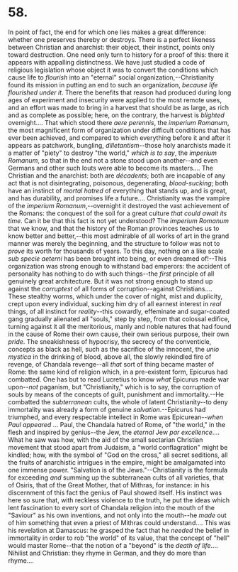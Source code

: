 # 58.

In point of fact, the end for which one lies makes a great difference:
whether one preserves thereby or destroys. There is a perfect likeness
between Christian and anarchist: their object, their instinct, points
only toward destruction. One need only turn to history for a proof of
this: there it appears with appalling distinctness. We have just studied
a code of religious legislation whose object it was to convert the
conditions which cause life to _flourish_ into an "eternal" social
organization,--Christianity found its mission in putting an end to such
an organization, _because life flourished under it_. There the benefits
that reason had produced during long ages of experiment and insecurity
were applied to the most remote uses, and an effort was made to bring in
a harvest that should be as large, as rich and as complete as possible;
here, on the contrary, the harvest is _blighted_ overnight.... That
which stood there _aere perennis_, the _imperium Romanum_, the most
magnificent form of organization under difficult conditions that has
ever been achieved, and compared to which everything before it and after
it appears as patchwork, bungling, _dilletantism_--those holy anarchists
made it a matter of "piety" to destroy "the world," _which is to say_,
the _imperium Romanum_, so that in the end not a stone stood upon
another--and even Germans and other such louts were able to become its
masters.... The Christian and the anarchist: both are _décadents_; both
are incapable of any act that is not disintegrating, poisonous,
degenerating, _blood-sucking_; both have an instinct of _mortal hatred_
of everything that stands up, and is great, and has durability, and
promises life a future.... Christianity was the vampire of the _imperium
Romanum_,--overnight it destroyed the vast achievement of the Romans:
the conquest of the soil for a great culture _that could await its
time_. Can it be that this fact is not yet understood? The _imperium
Romanum_ that we know, and that the history of the Roman provinces
teaches us to know better and better,--this most admirable of all works
of art in the grand manner was merely the beginning, and the structure
to follow was not to _prove_ its worth for thousands of years. To this
day, nothing on a like scale _sub specie aeterni_ has been brought into
being, or even dreamed of!--This organization was strong enough to
withstand bad emperors: the accident of personality has nothing to do
with such things--the _first_ principle of all genuinely great
architecture. But it was not strong enough to stand up against the
_corruptest_ of all forms of corruption--against Christians.... These
stealthy worms, which under the cover of night, mist and duplicity,
crept upon every individual, sucking him dry of all earnest interest in
_real_ things, of all instinct for _reality_--this cowardly, effeminate
and sugar-coated gang gradually alienated all "souls," step by step,
from that colossal edifice, turning against it all the meritorious,
manly and noble natures that had found in the cause of Rome their own
cause, their own serious purpose, their own _pride_. The sneakishness of
hypocrisy, the secrecy of the conventicle, concepts as black as hell,
such as the sacrifice of the innocent, the _unio mystica_ in the
drinking of blood, above all, the slowly rekindled fire of revenge, of
Chandala revenge--all _that_ sort of thing became master of Rome: the
same kind of religion which, in a pre-existent form, Epicurus had
combatted. One has but to read Lucretius to know _what_ Epicurus made
war upon--_not_ paganism, but "Christianity," which is to say, the
corruption of souls by means of the concepts of guilt, punishment and
immortality.--He combatted the _subterranean_ cults, the whole of latent
Christianity--to deny immortality was already a form of genuine
_salvation_.--Epicurus had triumphed, and every respectable intellect in
Rome was Epicurean--_when Paul appeared_ ... Paul, the Chandala hatred
of Rome, of "the world," in the flesh and inspired by genius--the Jew,
the _eternal_ Jew _par excellence_.... What he saw was how, with the aid
of the small sectarian Christian movement that stood apart from Judaism,
a "world conflagration" might be kindled; how, with the symbol of "God
on the cross," all secret seditions, all the fruits of anarchistic
intrigues in the empire, might be amalgamated into one immense power.
"Salvation is of the Jews."--Christianity is the formula for exceeding
_and_ summing up the subterranean cults of all varieties, that of
Osiris, that of the Great Mother, that of Mithras, for instance: in his
discernment of this fact the genius of Paul showed itself. His instinct
was here so sure that, with reckless violence to the truth, he put the
ideas which lent fascination to every sort of Chandala religion into the
mouth of the "Saviour" as his own inventions, and not only into the
mouth--he _made_ out of him something that even a priest of Mithras
could understand.... This was his revelation at Damascus: he grasped the
fact that he _needed_ the belief in immortality in order to rob "the
world" of its value, that the concept of "hell" would master Rome--that
the notion of a "beyond" is the _death of life_.... Nihilist and
Christian: they rhyme in German, and they do more than rhyme....


